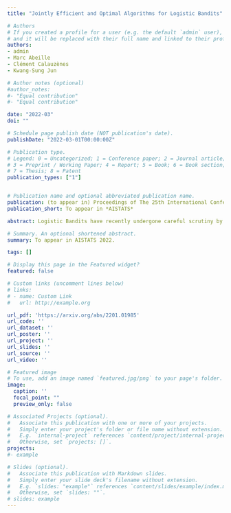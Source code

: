 ```yaml
---
title: "Jointly Efficient and Optimal Algorithms for Logistic Bandits"

# Authors
# If you created a profile for a user (e.g. the default `admin` user), write the username (folder name) here 
# and it will be replaced with their full name and linked to their profile.
authors:
- admin
- Marc Abeille
- Clément Calauzènes
- Kwang-Sung Jun

# Author notes (optional)
#author_notes:
#- "Equal contribution"
#- "Equal contribution"

date: "2022-03"
doi: ""

# Schedule page publish date (NOT publication's date).
publishDate: "2022-03-01T00:00:00Z"

# Publication type.
# Legend: 0 = Uncategorized; 1 = Conference paper; 2 = Journal article;
# 3 = Preprint / Working Paper; 4 = Report; 5 = Book; 6 = Book section;
# 7 = Thesis; 8 = Patent
publication_types: ["1"]


# Publication name and optional abbreviated publication name.
publication: (to appear in) Proceedings of The 25th International Conference on Artificial Intelligence and Statistics (*AISTATS*)
publication_short: To appear in *AISTATS*

abstract: Logistic Bandits have recently undergone careful scrutiny by virtue of their combined theoretical and practical relevance. This research effort delivered statistically efficient algorithms, improving the regret of previous strategies by exponentially large factors. Such algorithms are however strikingly costly as they require $\Omega(t)$ operations at each round. On the other hand, a different line of research focused on computational efficiency ($\mathcal{O}(1)$ per-round cost), but at the cost of letting go of the aforementioned exponential improvements. Obtaining the best of both world is unfortunately not a matter of marrying both approaches. Instead we introduce a new learning procedure for Logistic Bandits. It yields confidence sets which sufficient statistics can be easily maintained online without sacrificing statistical tightness. Combined with efficient planning mechanisms we design fast algorithms which regret performance still match the problem-dependent lower-bound of Abeille et al. (2021). To the best of our knowledge, those are the first Logistic Bandit algorithms that simultaneously enjoy statistical and computational efficiency.

# Summary. An optional shortened abstract.
summary: To appear in AISTATS 2022.

tags: []

# Display this page in the Featured widget?
featured: false

# Custom links (uncomment lines below)
# links:
# - name: Custom Link
#   url: http://example.org

url_pdf: 'https://arxiv.org/abs/2201.01985'
url_code: ''
url_dataset: ''
url_poster: ''
url_project: ''
url_slides: ''
url_source: ''
url_video: ''

# Featured image
# To use, add an image named `featured.jpg/png` to your page's folder. 
image:
  caption: ''
  focal_point: ""
  preview_only: false

# Associated Projects (optional).
#   Associate this publication with one or more of your projects.
#   Simply enter your project's folder or file name without extension.
#   E.g. `internal-project` references `content/project/internal-project/index.md`.
#   Otherwise, set `projects: []`.
projects:
#- example

# Slides (optional).
#   Associate this publication with Markdown slides.
#   Simply enter your slide deck's filename without extension.
#   E.g. `slides: "example"` references `content/slides/example/index.md`.
#   Otherwise, set `slides: ""`.
# slides: example
---
```



